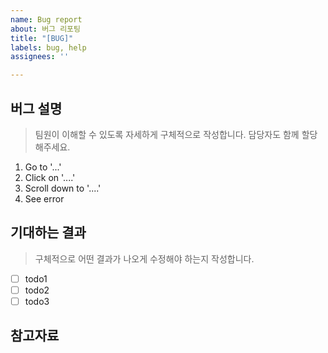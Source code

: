 ```yaml
---
name: Bug report
about: 버그 리포팅
title: "[BUG]"
labels: bug, help
assignees: ''

---
```


## 버그 설명
> 팀원이 이해할 수 있도록 자세하게 구체적으로 작성합니다. 담당자도 함께 할당해주세요.
1. Go to '...'
2. Click on '....'
3. Scroll down to '....'
4. See error

## 기대하는 결과
> 구체적으로 어떤 결과가 나오게 수정해야 하는지 작성합니다.
- [ ] todo1
- [ ] todo2
- [ ] todo3

## 참고자료
>
